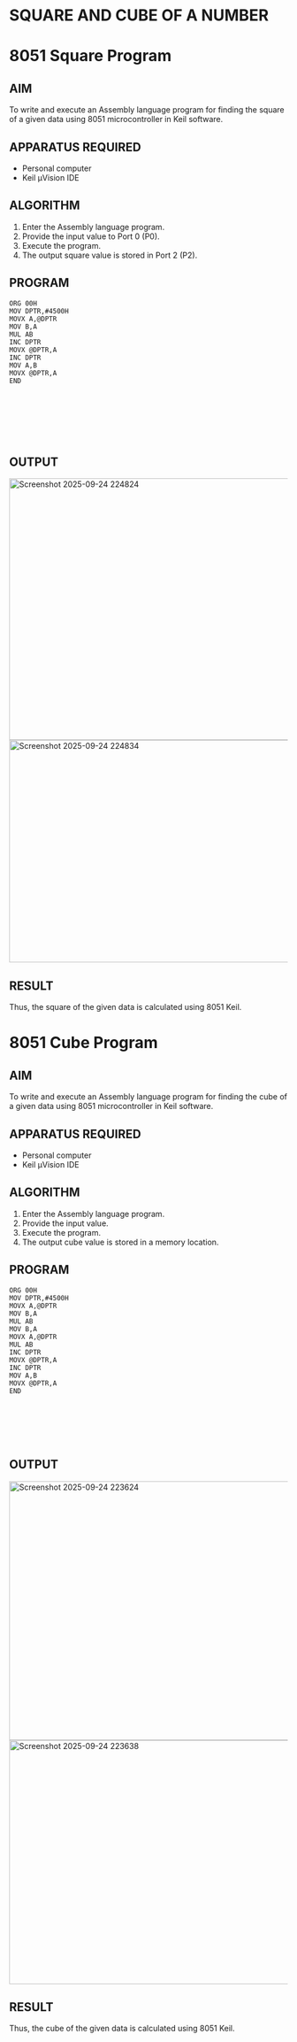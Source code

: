 # SQUARE AND CUBE OF A NUMBER
# 8051 Square  Program

## AIM
To write and execute an Assembly language program for finding the square of a given data using 8051 microcontroller in Keil software.

## APPARATUS REQUIRED
- Personal computer
- Keil μVision IDE

## ALGORITHM
1. Enter the Assembly language program.
2. Provide the input value to Port 0 (P0).
3. Execute the program.
4. The output square value is stored in Port 2 (P2).

## PROGRAM
```
ORG 00H
MOV DPTR,#4500H
MOVX A,@DPTR
MOV B,A
MUL AB
INC DPTR
MOVX @DPTR,A
INC DPTR
MOV A,B
MOVX @DPTR,A
END








```

## OUTPUT
<img width="665" height="473" alt="Screenshot 2025-09-24 224824" src="https://github.com/user-attachments/assets/c2c5f42c-55e8-435d-9391-d5407052368d" />

<img width="674" height="402" alt="Screenshot 2025-09-24 224834" src="https://github.com/user-attachments/assets/11c5b017-7d30-4a8c-ab00-d9a1d3d26535" />

## RESULT
Thus, the square of the given data is calculated using 8051 Keil.

# 8051 Cube  Program

## AIM
To write and execute an Assembly language program for finding the cube of a given data using 8051 microcontroller in Keil software.

## APPARATUS REQUIRED
- Personal computer
- Keil μVision IDE

## ALGORITHM
1. Enter the Assembly language program.
2. Provide the input value.
3. Execute the program.
4. The output cube value is stored in a memory location.

## PROGRAM
```
ORG 00H
MOV DPTR,#4500H
MOVX A,@DPTR
MOV B,A
MUL AB
MOV B,A
MOVX A,@DPTR
MUL AB
INC DPTR
MOVX @DPTR,A
INC DPTR
MOV A,B
MOVX @DPTR,A
END







```


## OUTPUT
<img width="807" height="468" alt="Screenshot 2025-09-24 223624" src="https://github.com/user-attachments/assets/4b5c3b71-2c50-4011-9e7c-ac8aa86d7e67" />
<img width="800" height="441" alt="Screenshot 2025-09-24 223638" src="https://github.com/user-attachments/assets/bbc92ed3-7ccb-43bb-8b26-debf6578bb3f" />

## RESULT
Thus, the cube of the given data is calculated using 8051 Keil.

